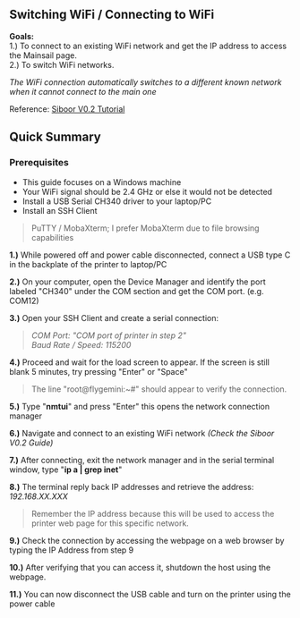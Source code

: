 ## Switching WiFi / Connecting to WiFi

**Goals:**<br>
1.) To connect to an existing WiFi network and get the IP address to access the Mainsail page.<br>
2.) To switch WiFi networks.

*The WiFi connection automatically switches to a different known network when it cannot connect to the main one*

Reference: [Siboor V0.2 Tutorial](https://docs.siboor.com/siboor-0.2-r1-aug/the-build/initial-startup)

## Quick Summary
### Prerequisites
- This guide focuses on a Windows machine
- Your WiFi signal should be 2.4 GHz or else it would not be detected
- Install a USB Serial CH340 driver to your laptop/PC
- Install an SSH Client
> PuTTY / MobaXterm; I prefer MobaXterm due to file browsing capabilities

**1.)** While powered off and power cable disconnected, connect a USB type C in the backplate of the printer to laptop/PC

**2.)** On your computer, open the Device Manager and identify the port labeled "CH340" under the COM section and get the COM port. (e.g. COM12)

**3.)** Open your SSH Client and create a serial connection:
> *COM Port: "COM port of printer in step 2" <br>
> Baud Rate / Speed: 115200*

**4.)** Proceed and wait for the load screen to appear. If the screen is still blank 5 minutes, try pressing "Enter" or "Space"
> The line "root@flygemini:~#" should appear to verify the connection.

**5.)** Type "**nmtui**" and press "Enter" this opens the network connection manager

**6.)** Navigate and connect to an existing WiFi network *(Check the Siboor V0.2 Guide)*

**7.)** After connecting, exit the network manager and in the serial terminal window, type "**ip a | grep inet**"

**8.)** The terminal reply back IP addresses and retrieve the address: *192.168.XX.XXX*
> Remember the IP address because this will be used to access the printer web page for this specific network.

**9.)** Check the connection by accessing the webpage on a web browser by typing the IP Address from step 9 

**10.)** After verifying that you can access it, shutdown the host using the webpage.

**11.)** You can now disconnect the USB cable and turn on the printer using the power cable
